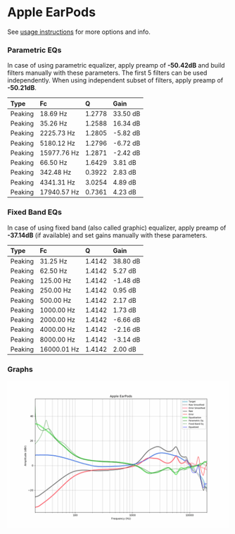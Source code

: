 # Apple EarPods
See [usage instructions](https://github.com/jaakkopasanen/AutoEq#usage) for more options and info.

### Parametric EQs
In case of using parametric equalizer, apply preamp of **-50.42dB** and build filters manually
with these parameters. The first 5 filters can be used independently.
When using independent subset of filters, apply preamp of **-50.21dB**.

| Type    | Fc          |      Q | Gain     |
|:--------|:------------|:-------|:---------|
| Peaking | 18.69 Hz    | 1.2778 | 33.50 dB |
| Peaking | 35.26 Hz    | 1.2588 | 16.34 dB |
| Peaking | 2225.73 Hz  | 1.2805 | -5.82 dB |
| Peaking | 5180.12 Hz  | 1.2796 | -6.72 dB |
| Peaking | 15977.76 Hz | 1.2871 | -2.42 dB |
| Peaking | 66.50 Hz    | 1.6429 | 3.81 dB  |
| Peaking | 342.48 Hz   | 0.3922 | 2.83 dB  |
| Peaking | 4341.31 Hz  | 3.0254 | 4.89 dB  |
| Peaking | 17940.57 Hz | 0.7361 | 4.23 dB  |

### Fixed Band EQs
In case of using fixed band (also called graphic) equalizer, apply preamp of **-37.14dB**
(if available) and set gains manually with these parameters.

| Type    | Fc          |      Q | Gain     |
|:--------|:------------|:-------|:---------|
| Peaking | 31.25 Hz    | 1.4142 | 38.80 dB |
| Peaking | 62.50 Hz    | 1.4142 | 5.27 dB  |
| Peaking | 125.00 Hz   | 1.4142 | -1.48 dB |
| Peaking | 250.00 Hz   | 1.4142 | 0.95 dB  |
| Peaking | 500.00 Hz   | 1.4142 | 2.17 dB  |
| Peaking | 1000.00 Hz  | 1.4142 | 1.73 dB  |
| Peaking | 2000.00 Hz  | 1.4142 | -6.66 dB |
| Peaking | 4000.00 Hz  | 1.4142 | -2.16 dB |
| Peaking | 8000.00 Hz  | 1.4142 | -3.14 dB |
| Peaking | 16000.01 Hz | 1.4142 | 2.00 dB  |

### Graphs
![](./Apple%20EarPods.png)